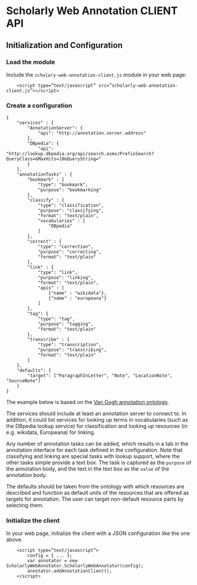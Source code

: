 # Scholarly Web Annotation CLIENT API

## Initialization and Configuration

### Load the module

Include the `scholary-web-annotation-client.js` module in your web page:

```
    <script type=”text/javascript” src=”scholarly-web-annotation-client.js”></script>
```

### Create a configuration

```
{
    "services" : {
        "AnnotationServer": {
            "api": "http://annotation.server.address"
        },
        "DBpedia": {
            "api": "http://lookup.dbpedia.org/api/search.asmx/PrefixSearch?QueryClass=&MaxHits=10&QueryString="
        }
    },
    "annotationTasks" : {
        "bookmark" : {
            "type": "bookmark",
            "purpose": "bookmarking"
        },
        "classify" : {
            "type": "classification",
            "purpose": "classifying",
            "format": "text/plain",
            "vocabularies" : [
                "DBpedia"
            ]
        },
        "correct" : {
            "type": "correction",
            "purpose": "correcting",
            "format": "text/plain"
        },
        "link" : {
            "type": "link",
            "purpose": "linking",
            "format": "text/plain",
            "apis" : [
                {"name" : "wikidata"},
                {"name" : "europeana"}
            ]
        },
        "tag": {
            "type": "tag",
            "purpose": "tagging",
            "format": "text/plain"
        },
        "transcribe" : {
            "type": "transcription",
            "purpose": "transcribing",
            "format": "text/plain"
        }
    },
    "defaults": {
        "target": ["ParagraphInLetter", "Note", "LocationNote", "SourceNote"]
    }
}
```

The example below is based on the [Van Gogh annotation ontology](http://boot.huygens.knaw.nl/annotate/vangoghontology.ttl).

The services should include at least an annotation server to connect to. In addition, it could list services for looking up terms in vocabularies (such as the DBpedia lookup service) for classification and looking up resources (in e.g. wikidata, Europeana) for linking.

Any number of annotation tasks can be added, which results in a tab in the annotation interface for each task defined in the configuration. Note that classifying and linking are special tasks with lookup support, where the other tasks simple provide a text box. The task is captured as the `purpose` of the annotation body, and the text in the text box as the `value` of the annotation body.

The defaults should be taken from the ontology with which resources are described and function as default units of the resources that are offered as targets for annotation. The user can target non-default resource parts by selecting them.

### Initialize the client

In your web page, initialize the client with a JSON configuration like the one above.

```
    <script type=”text/javascript”>
        config = { ... };
        var annotator = new ScholarlyWebAnnotator.ScholarlyWebAnnotator(config);
        annotator.addAnnotationClient();
    </script>
```

